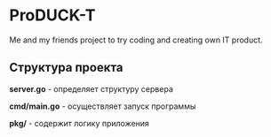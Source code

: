# ProDUCK-T
Me and my friends project to try coding and creating own IT product.

## Структура проекта

 **server.go** - определяет структуру сервера

 **cmd/main.go** - осуществляет запуск программы
 
 **pkg/** - содержит логику приложения
 
 
 


